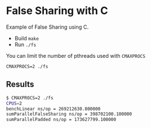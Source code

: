 # False Sharing with C

Example of False Sharing using C.

* Build `make`
* Run `./fs`

You can limit the number of pthreads used with `CMAXPROCS`
```
CMAXPROCS=2 ./fs
```

## Results
```bash
$ CMAXPROCS=2 ./fs
CPUS=2
benchLinear ns/op = 269212630.800000
sumParallelFalseSharing ns/op = 398702100.100000
sumParallelPadded ns/op = 173627799.100000
```